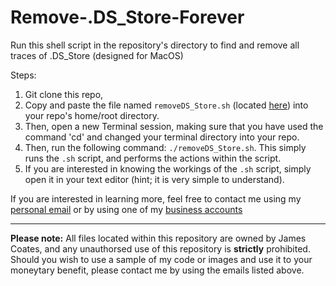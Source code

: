 # Remove-.DS_Store-Forever
Run this shell script in the repository's directory to find and remove all traces of .DS_Store (designed for MacOS)

Steps:
1. Git clone this repo, 
2. Copy and paste the file named `removeDS_Store.sh` (located [here](https://github.com/nexuspcs/Remove-.DS_Store-Forever/blob/main/removeDS_Store.sh)) into your repo's home/root directory.
3. Then, open a new Terminal session, making sure that you have used the command 'cd' and changed your terminal directory into your repo.
4. Then, run the following command: `./removeDS_Store.sh`. This simply runs the `.sh` script, and performs the actions within the script.
5. If you are interested in knowing the workings of the `.sh` script, simply open it in your text editor (hint; it is very simple to understand).

If you are interested in learning more, feel free to contact me using my [personal email](mailto:jamescoates06@gmail.com) or by using one of my [business accounts](mailto:james@windcloud.com.au)
*** 

**Please note:** All files located within this repository are owned by James Coates, and any unauthorsed use of this repository is **strictly** prohibited. 
Should you wish to use a sample of my code or images and use it to your moneytary benefit, please contact me by using the emails listed above.
